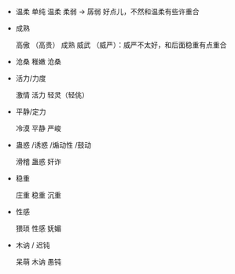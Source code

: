 * 温柔
  单纯 温柔 柔弱 -> 孱弱 好点儿，不然和温柔有些许重合

* 成熟

  高傲 （高贵）  成熟  威武 （威严）：威严不太好，和后面稳重有点重合

* 沧桑 
  稚嫩 沧桑

* 活力/力度

  激情 活力 轻灵（轻佻）

* 平静/定力

  冷漠 平静 严峻

* 蛊惑 /诱惑 /煽动性 /鼓动

  滑稽 蛊惑 奸诈

* 稳重

  庄重 稳重 沉重

* 性感

  猥琐 性感 妩媚

* 木讷 / 迟钝

  呆萌 木讷 愚钝 